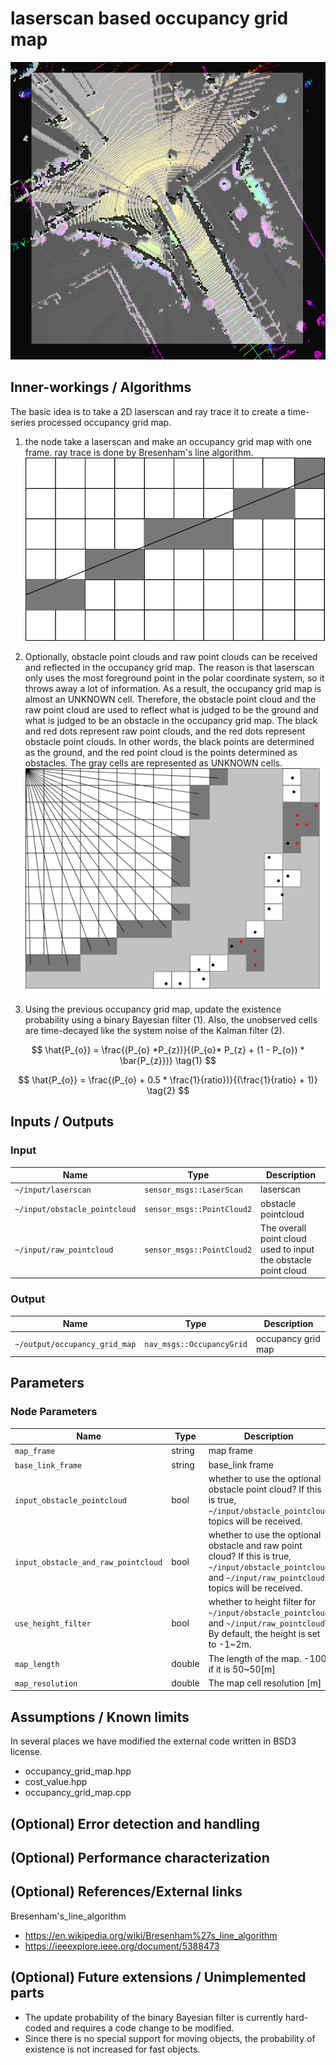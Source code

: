 # laserscan based occupancy grid map

![laserscan_based_occupancy_grid_map_sample_image](./image/laserscan_based_occupancy_grid_map_sample_image.png)

## Inner-workings / Algorithms

The basic idea is to take a 2D laserscan and ray trace it to create a time-series processed occupancy grid map.

1. the node take a laserscan and make an occupancy grid map with one frame. ray trace is done by Bresenham's line algorithm.
   ![Bresenham's line algorithm](./image/bresenham.svg)
2. Optionally, obstacle point clouds and raw point clouds can be received and reflected in the occupancy grid map. The reason is that laserscan only uses the most foreground point in the polar coordinate system, so it throws away a lot of information. As a result, the occupancy grid map is almost an UNKNOWN cell.
   Therefore, the obstacle point cloud and the raw point cloud are used to reflect what is judged to be the ground and what is judged to be an obstacle in the occupancy grid map. The black and red dots represent raw point clouds, and the red dots represent obstacle point clouds. In other words, the black points are determined as the ground, and the red point cloud is the points determined as obstacles. The gray cells are represented as UNKNOWN cells.
   ![Bresenham's line algorithm](./image/update_with_pointcloud.svg)

3. Using the previous occupancy grid map, update the existence probability using a binary Bayesian filter (1). Also, the unobserved cells are time-decayed like the system noise of the Kalman filter (2).

$$
\hat{P_{o}} = \frac{(P_{o} *P_{z})}{(P_{o}* P_{z} + (1 - P_{o}) * \bar{P_{z}})} \tag{1}
$$

$$
\hat{P_{o}} = \frac{(P_{o} + 0.5 * \frac{1}{ratio})}{(\frac{1}{ratio} + 1)} \tag{2}
$$

## Inputs / Outputs

### Input

| Name                          | Type                       | Description                                                    |
| ----------------------------- | -------------------------- | -------------------------------------------------------------- |
| `~/input/laserscan`           | `sensor_msgs::LaserScan`   | laserscan                                                      |
| `~/input/obstacle_pointcloud` | `sensor_msgs::PointCloud2` | obstacle pointcloud                                            |
| `~/input/raw_pointcloud`      | `sensor_msgs::PointCloud2` | The overall point cloud used to input the obstacle point cloud |

### Output

| Name                          | Type                      | Description        |
| ----------------------------- | ------------------------- | ------------------ |
| `~/output/occupancy_grid_map` | `nav_msgs::OccupancyGrid` | occupancy grid map |

## Parameters

### Node Parameters

| Name                                | Type   | Description                                                                                                                                                    |
| ----------------------------------- | ------ | -------------------------------------------------------------------------------------------------------------------------------------------------------------- |
| `map_frame`                         | string | map frame                                                                                                                                                      |
| `base_link_frame`                   | string | base_link frame                                                                                                                                                |
| `input_obstacle_pointcloud`         | bool   | whether to use the optional obstacle point cloud? If this is true, `~/input/obstacle_pointcloud` topics will be received.                                      |
| `input_obstacle_and_raw_pointcloud` | bool   | whether to use the optional obstacle and raw point cloud? If this is true, `~/input/obstacle_pointcloud` and `~/input/raw_pointcloud` topics will be received. |
| `use_height_filter`                 | bool   | whether to height filter for `~/input/obstacle_pointcloud` and `~/input/raw_pointcloud`? By default, the height is set to -1~2m.                               |
| `map_length`                        | double | The length of the map. -100 if it is 50~50[m]                                                                                                                  |
| `map_resolution`                    | double | The map cell resolution [m]                                                                                                                                    |

## Assumptions / Known limits

In several places we have modified the external code written in BSD3 license.

- occupancy_grid_map.hpp
- cost_value.hpp
- occupancy_grid_map.cpp

## (Optional) Error detection and handling

## (Optional) Performance characterization

## (Optional) References/External links

Bresenham's_line_algorithm

- <https://en.wikipedia.org/wiki/Bresenham%27s_line_algorithm>
- <https://ieeexplore.ieee.org/document/5388473>

## (Optional) Future extensions / Unimplemented parts

- The update probability of the binary Bayesian filter is currently hard-coded and requires a code change to be modified.
- Since there is no special support for moving objects, the probability of existence is not increased for fast objects.
